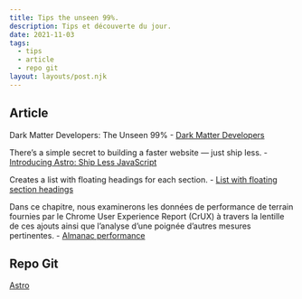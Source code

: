 ```yaml
---
title: Tips the unseen 99%.
description: Tips et découverte du jour.
date: 2021-11-03
tags:
  - tips
  - article
  - repo git
layout: layouts/post.njk
---
```

## Article

Dark Matter Developers: The Unseen 99% - [Dark Matter Developers](https://www.hanselman.com/blog/dark-matter-developers-the-unseen-99)

There’s a simple secret to building a faster website — just ship less. - [Introducing Astro: Ship Less JavaScript](https://astro.build/blog/introducing-astro/)

Creates a list with floating headings for each section. - [List with floating section headings](https://www.30secondsofcode.org/css/s/floating-list-titles)

Dans ce chapitre, nous examinerons les données de performance de terrain fournies par le Chrome User Experience Report (CrUX) à travers la lentille de ces ajouts ainsi que l’analyse d’une poignée d’autres mesures pertinentes. - [Almanac performance](https://almanac.httparchive.org/fr/2020/performance)

## Repo Git

[Astro](https://github.com/snowpackjs/astro)